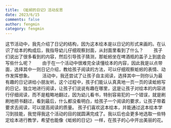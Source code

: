 ```yaml
---
title: 《蚯蚓的日记》活动反思
date: 2023/6/15
comments: false
author: fengmin
category: fengmin
---
```

这节活动中，我先介绍了日记的结构，因为这本绘本是以日记的形式来画的。在认识了绘本的构成后，我指导幼儿仔细观察封面，从封面里看到了什么？
　　孩子们说出了很多看到的内容，然后引导孩子猜测，那蚯蚓坐在啤酒瓶的盖子上到底会写些什么呢？
　　由于在一个活动中很难完全读懂绘本的内容，因此我是以点带面，选择其中一则日记介绍，教给孩子阅读的方法，可以仔细观察蚯蚓的表情、动作发挥想象。
　　活动中，我还尝试了让孩子自主阅读，选择其中一则你认为最有趣的日记讲给小朋友听。这个过程中，孩子们能认认真真地一页一页的读蚯蚓写的日记，独立地进行阅读，让孩子们说说有趣在哪里，这是让孩子对绘本的内容进行仔细阅读，而不是粗略地翻过，因为幼儿看书，特别容易犯的一个错误，就是刷刷地把书翻过，看到最后，什么都没看明白，给孩子一个阅读的要求，让孩子带着要求去阅读，可以提高阅读的质量。
孩子们喜欢这本绘本，并能通过这本绘本学习到技能，我觉得我这个活动的目的就圆满完成了。我以后也会更多地选取一些特定绘本进行教学，希望也能像《蚯蚓的日记》一样，在孩子的心中开出美丽的花。
